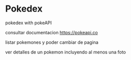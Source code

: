 # Pokedex

pokedex with pokeAPI

consultar documentacion https://pokeapi.co

listar pokemones y poder cambiar de pagina

ver detalles de un pokemon incluyendo al menos una foto
